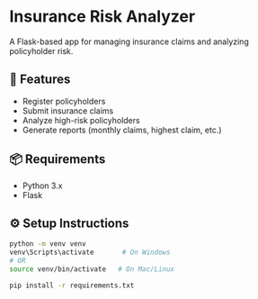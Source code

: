 # Insurance Risk Analyzer

A Flask-based app for managing insurance claims and analyzing policyholder risk.

## 🚀 Features
- Register policyholders
- Submit insurance claims
- Analyze high-risk policyholders
- Generate reports (monthly claims, highest claim, etc.)

## 📦 Requirements
- Python 3.x
- Flask

## ⚙️ Setup Instructions
```bash
python -m venv venv
venv\Scripts\activate       # On Windows
# OR
source venv/bin/activate   # On Mac/Linux

pip install -r requirements.txt
